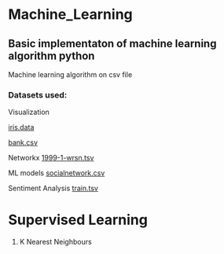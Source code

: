 # Machine_Learning
## Basic implementaton of machine learning algorithm python

Machine learning algorithm on csv file

### Datasets used:
Visualization

[iris.data](../master/DataVisualization/iris.data)

[bank.csv](../master/DataVisualization/bank.csv)

Networkx
[1999-1-wrsn.tsv](../master/networkx/1999-1-wrsn.tsv)

ML models
[socialnetwork.csv](../master/Social_Network_Ads.csv)

Sentiment Analysis
[train.tsv](../master/SentimentAnalysis/train.tsv)

# Supervised Learning
1. K Nearest Neighbours
